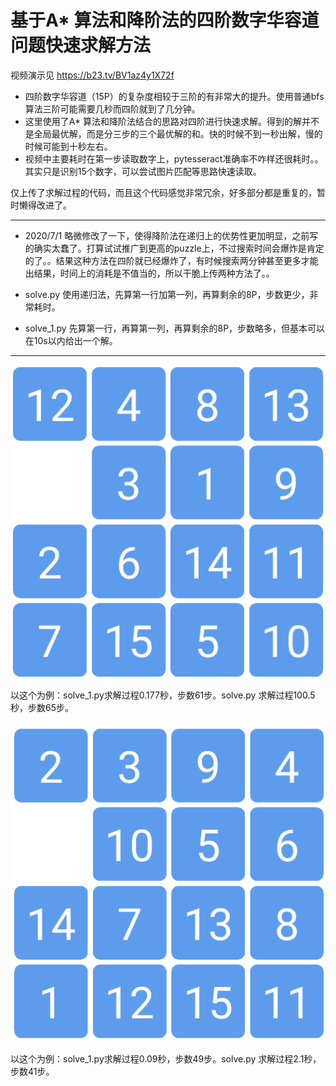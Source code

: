 # 基于A* 算法和降阶法的四阶数字华容道问题快速求解方法

视频演示见 https://b23.tv/BV1az4y1X72f 


* 四阶数字华容道（15P）的复杂度相较于三阶的有非常大的提升。使用普通bfs算法三阶可能需要几秒而四阶就到了几分钟。
* 这里使用了A* 算法和降阶法结合的思路对四阶进行快速求解。得到的解并不是全局最优解，而是分三步的三个最优解的和。快的时候不到一秒出解，慢的时候可能到十秒左右。
* 视频中主要耗时在第一步读取数字上，pytesseract准确率不咋样还很耗时。。其实只是识别15个数字，可以尝试图片匹配等思路快速读取。

仅上传了求解过程的代码，而且这个代码感觉非常冗余，好多部分都是重复的，暂时懒得改进了。

****
* 2020/7/1 略微修改了一下，使得降阶法在递归上的优势性更加明显，之前写的确实太蠢了。打算试试推广到更高的puzzle上，不过搜索时间会爆炸是肯定的了。。结果这种方法在四阶就已经爆炸了，有时候搜索两分钟甚至更多才能出结果，时间上的消耗是不值当的，所以干脆上传两种方法了。。

* solve.py 使用递归法，先算第一行加第一列，再算剩余的8P，步数更少，非常耗时。
* solve_1.py 先算第一行，再算第一列，再算剩余的8P，步数略多，但基本可以在10s以内给出一个解。

****
![例子](example1.png "例子")


以这个为例：solve_1.py求解过程0.177秒，步数61步。solve.py 求解过程100.5秒，步数65步。


![例子](example2.png "例子")


以这个为例：solve_1.py求解过程0.09秒，步数49步。solve.py 求解过程2.1秒，步数41步。
